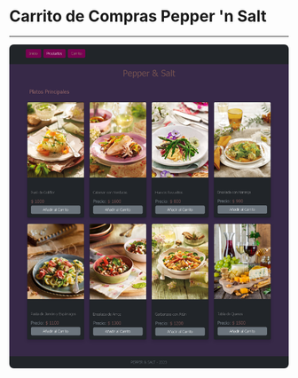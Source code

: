 # Carrito de Compras Pepper 'n Salt
---
<img src="./carrito-de-compras-pepper-n-salt.png" style="border-radius: 8px;" >